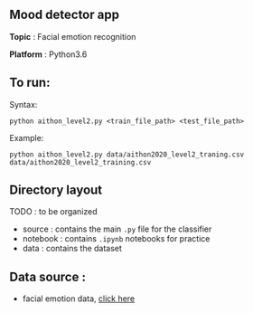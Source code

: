 ## Mood detector app

**Topic** : Facial emotion recognition

**Platform** : Python3.6

## To run:

Syntax:
```
python aithon_level2.py <train_file_path> <test_file_path>
```

Example:
```
python aithon_level2.py data/aithon2020_level2_traning.csv data/aithon2020_level2_training.csv
```

## Directory layout

TODO : to be organized

- source     : contains the main `.py` file for the classifier
- notebook   : contains `.ipynb` notebooks for practice
- data       : contains the dataset



## Data source :
- facial emotion data, [click here](https://spotleai.sgp1.digitaloceanspaces.com/course/zip/aithon2020-level-2.zip)
